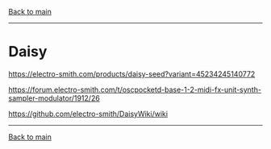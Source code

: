 [Back to main](./README.md)

<hr>

# Daisy

https://electro-smith.com/products/daisy-seed?variant=45234245140772

https://forum.electro-smith.com/t/oscpocketd-base-1-2-midi-fx-unit-synth-sampler-modulator/1912/26

https://github.com/electro-smith/DaisyWiki/wiki

<hr>

[Back to main](./README.md)
